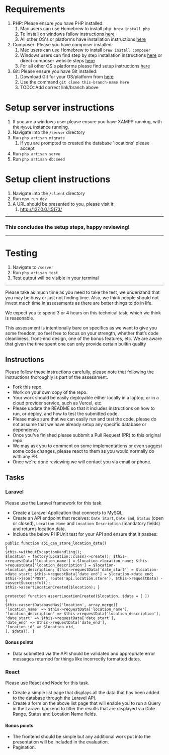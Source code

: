 # Requirements
1. PHP: Please ensure you have PHP installed:
    1. Mac users can use Homebrew to install php: `brew install php`
    2. To install on windows follow instructions [here](https://www.php.net/manual/en/install.windows.php) 
    3. All other OS's or platforms have installation instructions [here](https://www.php.net/manual/en/install.php) 
2. Composer: Please you have composer installed:
    1. Mac users can use Homebrew to install `brew install composer`
    2. Windows users can find step by step installation instructions [here](https://www.geeksforgeeks.org/how-to-install-php-composer-on-windows/) or direct composer website steps [here](https://getcomposer.org/doc/00-intro.md#installation-windows)
    3. For all other OS's platforms please find setup instructions [here](https://getcomposer.org/doc/00-intro.md) 
3. Git: Please ensure you have Git installed:
    1. Download Git for your OS/platform from [here](https://git-scm.com/downloads)
    2. Use the command `git clone this-branch-name here`
    3. TODO::Add correct link/branch above

# Setup server instructions
1. If you are a windows user please ensure you have XAMPP running, with the `MySQL` instance running.
2. Navigate into the `/server` directory
3. Run `php artisan migrate`
    1. If you are prompted to created the database 'locations' please accept
4. Run `php artisan serve`
5. Run `php artisan db:seed`

# Setup client instructions
1. Navigate into the `/client` directory
2. Run `npm run dev`
3. A URL should be presented to you, please visit it:
    1. http://127.0.0.1:5173/

---

### This concludes the setup steps, happy reviewing!

---

# Testing 
1. Navigate to `/server`
2. Run `php artisan test`
3. Test output will be visible in your terminal

---

Please take as much time as you need to take the test, we understand that you may be busy or just not finding time. Also, we think people should not invest much time in assessments as there are better things to do in life.

We expect you to spend 3 or 4 hours on this technical task, which we think is reasonable.

This assessment is intentionally bare on specifics as we want to give you some freedom, so feel free to focus on your strength, whether that’s code cleanliness, front-end design, one of the bonus features, etc. We are aware that given the time spent one can only provide certain builtin quality

## Instructions

Please follow these instructions carefully, please note that following the instructions thoroughly is part of the assessment.

- Fork this repo.
- Work on your own copy of the repo.
- Your work should be easily deployable either locally in a laptop, or in a cloud provider service, such as Vercel, etc.
- Please update the README so that it includes instructions on how to run, or deploy, and how to test the submitted code.
- Please make sure that we can easily run and test the code, please do not assume that we have already setup any specific database or dependency.
- Once you've finished please subbmit a Pull Request (PR) to this original repo.
- We may ask you to comment on some implementations or even suggest some code changes, please react to them as you would normally do with any PR.
- Once we're done reviewing we will contact you via email or phone.

## Tasks

### Laravel

Please use the Laravel framework for this task.

- Create a Laravel Application that connects to MySQL.
- Create an API endpoint that receives: `Date Start`, `Date End`, `Status` (open or closed), `Location Name` and `Location Description` (mandatory fields) and returns location data.
- Include the below PHPUnit test for your API and ensure that it passes:
```
public function api_can_store_location_data()
{
$this->withoutExceptionHandling();
$location = factory(Location::class)->create(); $this->requestData[‘location_name'] = $location->location_name; $this->requestData[‘location_description'] = $location->location_description; $this->requestData[‘date_start’] = $location->date_start; $this->requestData[‘date_end’] = $location->date_end;
$this->json('POST', route('api.location.store'), $this->requestData) ->assertSuccessful();
$this->assertLocationCreated($location); }
```
```
protected function assertLocationCreated($location, $data = [ ])
{
$this->assertDatabaseHas('location', array_merge([
'location_name' => $this->requestData['location_name'], 'location_description' => $this->requestData['location_description'], 'date_start' => $this->requestData['date_start'],
'date_end' => $this->requestData['date_end'],
'location_id' => $location->id,
], $data)); }
```

#### Bonus points

- Data submitted via the API should be validated and appropriate error messages returned for things like incorrectly formatted dates.

### React

Please use React and Node for this task.

- Create a simple list page that displays all the data that has been added to the database through the Laravel API.
- Create a form on the above list page that will enable you to run a Query in the Laravel backend to filter the results that are displayed via Date Range, Status and Location Name fields.

#### Bonus points

- The frontend should be simple but any additional work put into the presentation will be included in the evaluation.
- Pagination.
